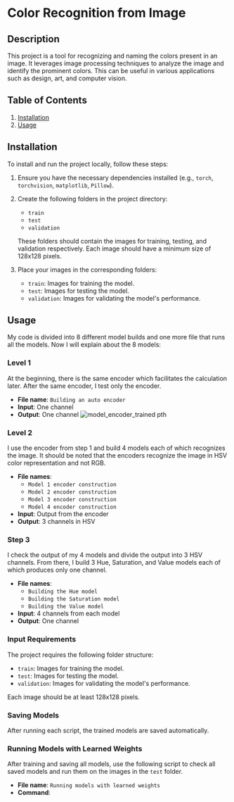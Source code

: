 # Color Recognition from Image

## Description
This project is a tool for recognizing and naming the colors present in an image. It leverages image processing techniques to analyze the image and identify the prominent colors. This can be useful in various applications such as design, art, and computer vision.

## Table of Contents
1. [Installation](#installation)
2. [Usage](#usage)


## Installation
To install and run the project locally, follow these steps:

1. Ensure you have the necessary dependencies installed (e.g., `torch`, `torchvision`, `matplotlib`, `Pillow`).

2. Create the following folders in the project directory:
    - `train`
    - `test`
    - `validation`

    These folders should contain the images for training, testing, and validation respectively. Each image should have a minimum size of 128x128 pixels.

3. Place your images in the corresponding folders:
    - `train`: Images for training the model.
    - `test`: Images for testing the model.
    - `validation`: Images for validating the model's performance.

## Usage
My code is divided into 8 different model builds and one more file that runs all the models.
Now I will explain about the 8 models:

### Level 1
At the beginning, there is the same encoder which facilitates the calculation later. After the same encoder, I test only the encoder.
- **File name**: `Building an auto encoder`
- **Input**: One channel
- **Output**: One channel
![model_encoder_trained pth](https://github.com/user-attachments/assets/c08a4076-9c99-43ca-ae82-b123694cde49)

### Level 2
I use the encoder from step 1 and build 4 models each of which recognizes the image. It should be noted that the encoders recognize the image in HSV color representation and not RGB.
- **File names**: 
  - `Model 1 encoder construction`
  - `Model 2 encoder construction`
  - `Model 3 encoder construction`
  - `Model 4 encoder construction`
- **Input**: Output from the encoder
- **Output**: 3 channels in HSV

### Step 3
I check the output of my 4 models and divide the output into 3 HSV channels. From there, I build 3 Hue, Saturation, and Value models each of which produces only one channel.
- **File names**: 
  - `Building the Hue model`
  - `Building the Saturation model`
  - `Building the Value model`
- **Input**: 4 channels from each model
- **Output**: One channel

### Input Requirements
The project requires the following folder structure:
- `train`: Images for training the model.
- `test`: Images for testing the model.
- `validation`: Images for validating the model's performance.

Each image should be at least 128x128 pixels.

### Saving Models
After running each script, the trained models are saved automatically.

### Running Models with Learned Weights
After training and saving all models, use the following script to check all saved models and run them on the images in the `test` folder.
- **File name**: `Running models with learned weights`
- **Command**:

